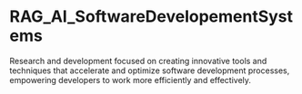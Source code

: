 # RAG_AI_SoftwareDevelopementSystems

Research and development focused on creating innovative tools and techniques that accelerate and optimize software development processes, empowering developers to work more efficiently and effectively.
